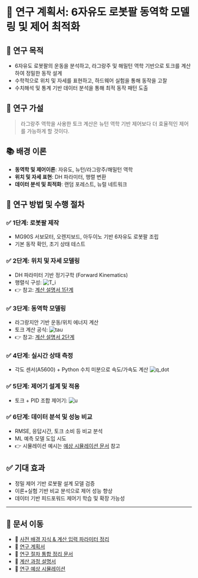 # 📄 연구 계획서: 6자유도 로봇팔 동역학 모델링 및 제어 최적화

## 🎯 연구 목적
- 6자유도 로봇팔의 운동을 분석하고, 라그랑주 및 해밀턴 역학 기반으로 토크를 계산하여 정밀한 동작 설계
- 수학적으로 위치 및 자세를 표현하고, 하드웨어 실험을 통해 동작을 고찰
- 수치해석 및 통계 기반 데이터 분석을 통해 최적 동작 패턴 도출

## 🧪 연구 가설
> 라그랑주 역학을 사용한 토크 계산은 뉴턴 역학 기반 제어보다 더 효율적인 제어를 가능하게 할 것이다.

## 📚 배경 이론
- **동역학 및 제어이론**: 자유도, 뉴턴/라그랑주/해밀턴 역학
- **위치 및 자세 표현**: DH 파라미터, 행렬 변환
- **데이터 분석 및 최적화**: 랜덤 포레스트, 뉴럴 네트워크

## 🔬 연구 방법 및 수행 절차

### ✅ 1단계: 로봇팔 제작
- MG90S 서보모터, 오렌지보드, 아두이노 기반 6자유도 로봇팔 조립
- 기본 동작 확인, 초기 상태 테스트

### ✅ 2단계: 위치 및 자세 모델링
- DH 파라미터 기반 정기구학 (Forward Kinematics)
- 행렬식 구성:
  ![T_i](https://latex.codecogs.com/svg.image?T_i%20%3D%20Rot_z(\theta_i)%20\cdot%20Trans_z(d_i)%20\cdot%20Trans_x(a_i)%20\cdot%20Rot_x(\alpha_i))
- 👉 참고: [계산 설명서 1단계](calculate.md)

### ✅ 3단계: 동역학 모델링
- 라그랑지안 기반 운동/위치 에너지 계산
- 토크 계산 공식:
  ![tau](https://latex.codecogs.com/svg.image?\tau_i%20%3D%20\frac{d}{dt}\left(\frac{\partial%20L}{\partial%20\dot{q}_i}\right)%20-%20\frac{\partial%20L}{\partial%20q_i})
- 👉 참고: [계산 설명서 2단계](calculate.md)

### ✅ 4단계: 실시간 상태 측정
- 각도 센서(A5600) + Python 수치 미분으로 속도/가속도 계산
  ![q_dot](https://latex.codecogs.com/svg.image?\dot{q}%20%3D%20\frac{q(t)%20-%20q(t-\Delta%20t)}{\Delta%20t})

### ✅ 5단계: 제어기 설계 및 적용
- 토크 + PID 조합 제어기:
  ![u](https://latex.codecogs.com/svg.image?u%20%3D%20\tau%20%2B%20K_p%20e%20%2B%20K_d%20\dot{e})

### ✅ 6단계: 데이터 분석 및 성능 비교
- RMSE, 응답시간, 토크 소비 등 비교 분석
- ML 예측 모델 도입 시도
- 👉 시뮬레이션 예시는 [예상 시뮬레이션 문서](simulation.md) 참고

## ✅ 기대 효과
- 정밀 제어 기반 로봇팔 설계 모델 검증
- 이론+실험 기반 비교 분석으로 제어 성능 향상
- 데이터 기반 피드포워드 제어기 학습 및 확장 가능성
  
---

## 🔁 문서 이동

- 📄 [사전 배경 지식 & 계산 입력 파라미터 정리](pre-investigation.md)
- 🧪 [연구 계획서](research-docs.md)
- 📄 [연구 절차 통합 정리 문서](solution-guide.md)
- 🧪 [계산 과정 설명서](calculate.md)
- 📄 [연구 예상 시뮬레이션](simulation.md)
